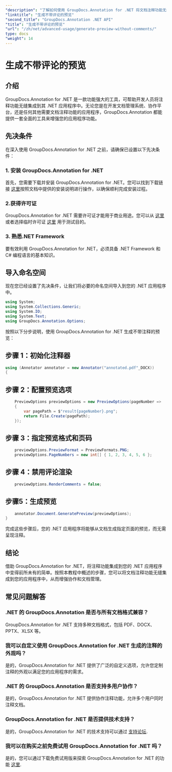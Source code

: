 ```yaml
---
"description": "了解如何使用 GroupDocs.Annotation for .NET 将文档注释功能无缝集成到您的 .NET 应用程序中。"
"linktitle": "生成不带评论的预览"
"second_title": "GroupDocs.Annotation .NET API"
"title": "生成不带评论的预览"
"url": "/zh/net/advanced-usage/generate-preview-without-comments/"
type: docs
"weight": 14
---
```


# 生成不带评论的预览

## 介绍
GroupDocs.Annotation for .NET 是一款功能强大的工具，可帮助开发人员将注释功能无缝集成到其 .NET 应用程序中。无论您是在开发文档管理系统、协作平台，还是任何其他需要文档注释功能的应用程序，GroupDocs.Annotation 都能提供一套全面的工具来增强您的应用程序功能。
## 先决条件
在深入使用 GroupDocs.Annotation for .NET 之前，请确保已设置以下先决条件：
### 1. 安装 GroupDocs.Annotation for .NET
首先，您需要下载并安装 GroupDocs.Annotation for .NET。您可以找到下载链接 [这里](https://releases.groupdocs.com/annotation/net/)按照文档中提供的安装说明进行操作，以确保顺利完成安装过程。
### 2.获得许可证
GroupDocs.Annotation for .NET 需要许可证才能用于商业用途。您可以从 [这里](https://purchase.groupdocs.com/buy) 或者选择临时许可证 [这里](https://purchase.groupdocs.com/temporary-license/) 用于测试目的。
### 3. 熟悉.NET Framework
要有效利用 GroupDocs.Annotation for .NET，必须具备 .NET Framework 和 C# 编程语言的基本知识。

## 导入命名空间
现在您已经设置了先决条件，让我们将必要的命名空间导入到您的 .NET 应用程序中。

```csharp
using System;
using System.Collections.Generic;
using System.IO;
using System.Text;
using GroupDocs.Annotation.Options;
```

按照以下分步说明，使用 GroupDocs.Annotation for .NET 生成不带注释的预览：
## 步骤 1：初始化注释器
```csharp
using (Annotator annotator = new Annotator("annotated.pdf"_DOCX))
{
```
## 步骤 2：配置预览选项
```csharp
    PreviewOptions previewOptions = new PreviewOptions(pageNumber =>
    {
        var pagePath = $"result{pageNumber}.png";
        return File.Create(pagePath);
    });
```
## 步骤 3：指定预览格式和页码
```csharp
    previewOptions.PreviewFormat = PreviewFormats.PNG;
    previewOptions.PageNumbers = new int[] { 1, 2, 3, 4, 5, 6 };
```
## 步骤 4：禁用评论渲染
```csharp
    previewOptions.RenderComments = false;
```
## 步骤5：生成预览
```csharp
    annotator.Document.GeneratePreview(previewOptions);
}
```
完成这些步骤后，您的 .NET 应用程序将能够从文档生成指定页面的预览，而无需呈现注释。

## 结论
借助 GroupDocs.Annotation for .NET，将注释功能集成到您的 .NET 应用程序中变得前所未有的简单。按照本教程中概述的步骤，您可以将文档注释功能无缝集成到您的应用程序中，从而增强协作和文档管理。
## 常见问题解答
### .NET 的 GroupDocs.Annotation 是否与所有文档格式兼容？
GroupDocs.Annotation for .NET 支持多种文档格式，包括 PDF、DOCX、PPTX、XLSX 等。
### 我可以自定义使用 GroupDocs.Annotation for .NET 生成的注释的外观吗？
是的，GroupDocs.Annotation for .NET 提供了广泛的自定义选项，允许您定制注释的外观以满足您的应用程序的需求。
### .NET 的 GroupDocs.Annotation 是否支持多用户协作？
是的，GroupDocs.Annotation for .NET 提供协作注释功能，允许多个用户同时注释文档。
### GroupDocs.Annotation for .NET 是否提供技术支持？
是的，GroupDocs.Annotation for .NET 的技术支持可以通过 [支持论坛](https://forum。groupdocs.com/c/annotation/10).
### 我可以在购买之前免费试用 GroupDocs.Annotation for .NET 吗？
是的，您可以通过下载免费试用版来探索 GroupDocs.Annotation for .NET 的功能 [这里](https://releases。groupdocs.com/).